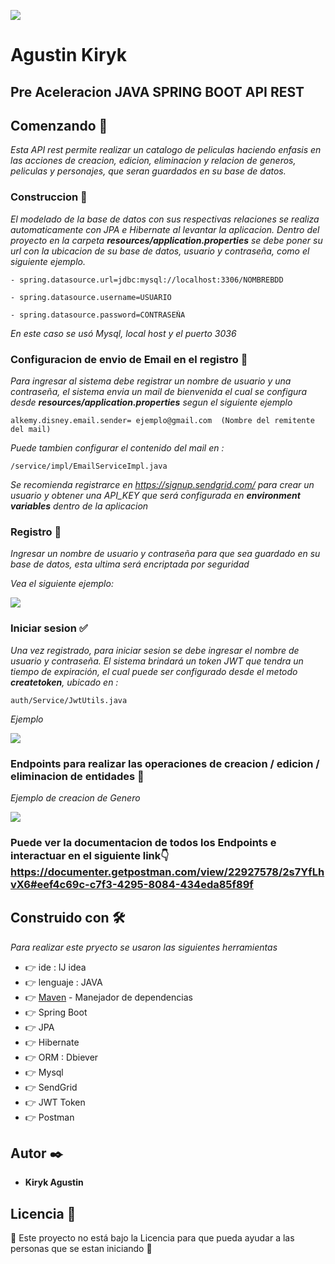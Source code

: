 ![](https://www.alkemy.org/static/media/alkemyLogo.2daef856.svg)

# Agustin Kiryk 
## Pre Aceleracion  JAVA SPRING BOOT API REST

## Comenzando 🚀


_Esta API rest permite realizar un catalogo de peliculas haciendo enfasis en las acciones de creacion, edicion, eliminacion y relacion de generos, peliculas y personajes, que seran guardados en su base de datos._

### Construccion 🔧

_El modelado de la base de datos con sus respectivas relaciones se realiza automaticamente con JPA e Hibernate al levantar la aplicacion.
Dentro del proyecto en la carpeta **resources/application.properties** se debe poner su url con la ubicacion de su base de datos, usuario y contraseña, como el siguiente ejemplo._
```
- spring.datasource.url=jdbc:mysql://localhost:3306/NOMBREBDD
```
```
- spring.datasource.username=USUARIO
```
```
- spring.datasource.password=CONTRASEÑA
```

_En este caso se usó Mysql, local host y el puerto 3036_

### Configuracion de envio de Email en el registro 📧

_Para ingresar al sistema debe registrar un nombre de usuario y una contraseña, el sistema envia un mail de bienvenida el cual se configura desde **resources/application.properties** segun el siguiente ejemplo_ 
```
alkemy.disney.email.sender= ejemplo@gmail.com  (Nombre del remitente del mail)
```
_Puede tambien configurar el contenido del mail en :_
```
/service/impl/EmailServiceImpl.java
```
_Se recomienda registrarce en https://signup.sendgrid.com/ para crear un usuario y obtener una API_KEY que será configurada en **environment variables** dentro de la aplicacion_

### Registro 📁

_Ingresar un nombre de usuario y contraseña para que sea guardado en su base de datos, esta ultima será encriptada por seguridad_

_Vea el siguiente ejemplo:_

![](https://github.com/agustin-kiryk/Pre-aceleracion-Agustin-Kiryk/blob/main/src/main/resources/static/registro11.png?raw=true)

### Iniciar sesion ✅
_Una vez registrado, para iniciar sesion se debe ingresar el nombre de usuario y contraseña. El sistema brindará un token JWT que tendra un tiempo de expiración, el cual puede ser configurado desde el metodo **createtoken**, ubicado en :_
```
auth/Service/JwtUtils.java
```
_Ejemplo_

![](https://github.com/agustin-kiryk/Pre-aceleracion-Agustin-Kiryk/blob/main/src/main/resources/static/sesion.png?raw=true)

### Endpoints para realizar las operaciones de creacion / edicion / eliminacion de entidades 📝

_Ejemplo de creacion de Genero_

![](https://github.com/agustin-kiryk/Pre-aceleracion-Agustin-Kiryk/blob/main/src/main/resources/static/generos1.png?raw=true)


### Puede ver la documentacion de todos los Endpoints e interactuar en el siguiente link👇  https://documenter.getpostman.com/view/22927578/2s7YfLhvX6#eef4c69c-c7f3-4295-8084-434eda85f89f


## Construido con 🛠️

_Para realizar este pryecto se usaron las siguientes herramientas_

* 👉 ide : IJ idea
* 👉 lenguaje : JAVA
* 👉 [Maven](https://maven.apache.org/) - Manejador de dependencias
* 👉 Spring Boot
* 👉 JPA
* 👉 Hibernate
* 👉 ORM : Dbiever
* 👉 Mysql
* 👉 SendGrid
* 👉 JWT Token
* 👉 Postman


## Autor ✒️

* **Kiryk Agustin**

## Licencia 📄

🎁 Este proyecto no está bajo la Licencia para que pueda ayudar a las personas que se estan iniciando 🎁



